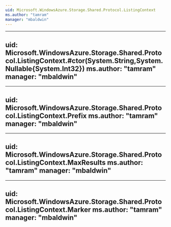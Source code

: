 ```yaml
---
uid: Microsoft.WindowsAzure.Storage.Shared.Protocol.ListingContext
ms.author: "tamram"
manager: "mbaldwin"
---
```


---
uid: Microsoft.WindowsAzure.Storage.Shared.Protocol.ListingContext.#ctor(System.String,System.Nullable{System.Int32})
ms.author: "tamram"
manager: "mbaldwin"
---

---
uid: Microsoft.WindowsAzure.Storage.Shared.Protocol.ListingContext.Prefix
ms.author: "tamram"
manager: "mbaldwin"
---

---
uid: Microsoft.WindowsAzure.Storage.Shared.Protocol.ListingContext.MaxResults
ms.author: "tamram"
manager: "mbaldwin"
---

---
uid: Microsoft.WindowsAzure.Storage.Shared.Protocol.ListingContext.Marker
ms.author: "tamram"
manager: "mbaldwin"
---
